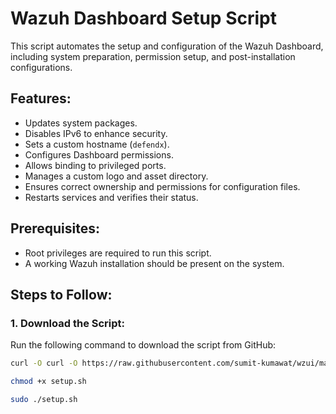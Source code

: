 # Wazuh Dashboard Setup Script

This script automates the setup and configuration of the Wazuh Dashboard, including system preparation, permission setup, and post-installation configurations.

## Features:
- Updates system packages.
- Disables IPv6 to enhance security.
- Sets a custom hostname (`defendx`).
- Configures Dashboard permissions.
- Allows binding to privileged ports.
- Manages a custom logo and asset directory.
- Ensures correct ownership and permissions for configuration files.
- Restarts services and verifies their status.

## Prerequisites:
- Root privileges are required to run this script.
- A working Wazuh installation should be present on the system.

## Steps to Follow:

### 1. Download the Script:
Run the following command to download the script from GitHub:

```bash
curl -O curl -O https://raw.githubusercontent.com/sumit-kumawat/wzui/main/setup.sh
```

```bash
chmod +x setup.sh
```

```bash
sudo ./setup.sh
```
